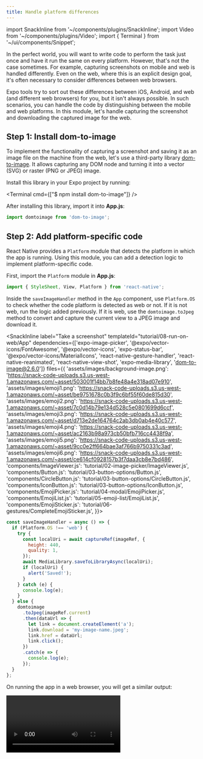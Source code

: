 ```yaml
---
title: Handle platform differences
---
```


import SnackInline from '~/components/plugins/SnackInline';
import Video from '~/components/plugins/Video';
import { Terminal } from '~/ui/components/Snippet';

In the perfect world, you will want to write code to perform the task just once and have it run the same on every platform. However, that's not the case sometimes. For example, capturing screenshots on mobile and web is handled differently. Even on the web, where this is an explicit design goal, it's often necessary to consider differences between web browsers.

Expo tools try to sort out these differences between iOS, Android, and web (and different web browsers) for you, but it isn't always possible. In such scenarios, you can handle the code by distinguishing between the mobile and web platforms. In this module, let's handle capturing the screenshot and downloading the captured image for the web.

## Step 1: Install dom-to-image

To implement the functionality of capturing a screenshot and saving it as an image file on the machine from the web, let's use a third-party library [dom-to-image](https://github.com/tsayen/dom-to-image#readme). It allows capturing any DOM node and turning it into a vector (SVG) or raster (PNG or JPEG) image.

Install this library in your Expo project by running:

<Terminal cmd={["$ npm install dom-to-image"]} />

After installing this library, import it into **App.js**:

```js
import domtoimage from 'dom-to-image';
```

## Step 2: Add platform-specific code

React Native provides a `Platform` module that detects the platform in which the app is running. Using this module, you can add a detection logic to implement platform-specific code.

First, import the `Platform` module in **App.js**:

```js
import { StyleSheet, View, Platform } from 'react-native';
```

Inside the `saveImageHandler` method in the `App` component, use `Platform.OS` to check whether the code platform is detected as web or not. If it is not web, run the logic added previously. If it is web, use the `domtoimage.toJpeg` method to convert and capture the current view to a JPEG image and download it.

<SnackInline
label="Take a screenshot"
templateId="tutorial/08-run-on-web/App"
dependencies={['expo-image-picker', '@expo/vector-icons/FontAwesome', '@expo/vector-icons', 'expo-status-bar', '@expo/vector-icons/MaterialIcons', 'react-native-gesture-handler', 'react-native-reanimated', 'react-native-view-shot', 'expo-media-library', 'dom-to-image@2.6.0']}
files={{
  'assets/images/background-image.png': 'https://snack-code-uploads.s3.us-west-1.amazonaws.com/~asset/503001f14bb7b8fe48a4e318ad07e910',
  'assets/images/emoji1.png': 'https://snack-code-uploads.s3.us-west-1.amazonaws.com/~asset/be9751678c0b3f9c6bf55f60de815d30',
  'assets/images/emoji2.png': 'https://snack-code-uploads.s3.us-west-1.amazonaws.com/~asset/7c0d14b79e134d528c5e0801699d6ccf',
  'assets/images/emoji3.png': 'https://snack-code-uploads.s3.us-west-1.amazonaws.com/~asset/d713e2de164764c2ab3db0ab4e40c577',
  'assets/images/emoji4.png': 'https://snack-code-uploads.s3.us-west-1.amazonaws.com/~asset/ac2163b98a973cb50bfb716cc4438f9a',
  'assets/images/emoji5.png': 'https://snack-code-uploads.s3.us-west-1.amazonaws.com/~asset/9cc0e2ff664bae3af766b9750331c3ad',
  'assets/images/emoji6.png': 'https://snack-code-uploads.s3.us-west-1.amazonaws.com/~asset/ce614cf0928157b3f7daa3cb8e7bd486',
  'components/ImageViewer.js': 'tutorial/02-image-picker/ImageViewer.js',
  'components/Button.js': 'tutorial/03-button-options/Button.js',
  'components/CircleButton.js': 'tutorial/03-button-options/CircleButton.js',
  'components/IconButton.js': 'tutorial/03-button-options/IconButton.js',
  'components/EmojiPicker.js': 'tutorial/04-modal/EmojiPicker.js',
  'components/EmojiList.js': 'tutorial/05-emoji-list/EmojiList.js',
  'components/EmojiSticker.js': 'tutorial/06-gestures/CompleteEmojiSticker.js',
}}>

```js
const saveImageHandler = async () => {
  if (Platform.OS !== 'web') {
    try {
      const localUri = await captureRef(imageRef, {
        height: 440,
        quality: 1,
      });
      await MediaLibrary.saveToLibraryAsync(localUri);
      if (localUri) {
        alert('Saved!');
      }
    } catch (e) {
      console.log(e);
    }
  } else {
    domtoimage
      .toJpeg(imageRef.current)
      .then(dataUrl => {
        let link = document.createElement('a');
        link.download = 'my-image-name.jpeg';
        link.href = dataUrl;
        link.click();
      })
      .catch(e => {
        console.log(e);
      });
  }
};
```

</SnackInline>

On running the app in a web browser, you will get a similar output:

<Video file="tutorial/web.mp4" />

## Up next

The app does everything we set out for it to do, so it's time to shift our focus towards the purely aesthetic. In the next step of this tutorial, you will [customize the app's status bar, splash screen and app icon](/tutorial/configuration.md).
